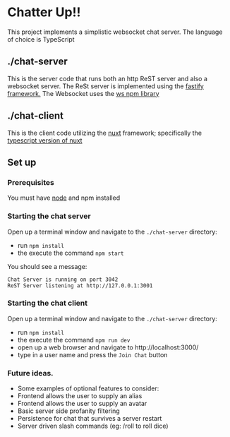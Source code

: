 # Chatter Up!!

This project implements a simplistic websocket chat server. The language of choice is TypeScript

## ./chat-server
This is the server code that runs both an http ReST server and also a websocket server. The ReSt server is implemented using the [fastify framework.](https://www.fastify.io/) The Websocket uses the [ws npm library](https://www.npmjs.com/package/ws)

## ./chat-client
This is the client code utilizing the [nuxt](https://nuxtjs.org/) framework; specifically the [typescript version of nuxt](https://typescript.nuxtjs.org/)

## Set up
### Prerequisites
You must have [node](https://nodejs.org/en/) and npm installed

### Starting the chat server
Open up a terminal window and navigate to the `./chat-server` directory:
 * run `npm install`
 * the execute the command `npm start`

You should see a message:
```
Chat Server is running on port 3042
ReST Server listening at http://127.0.0.1:3001
```

### Starting the chat client
Open up a terminal window and navigate to the `./chat-server` directory:
 * run `npm install`
 * the execute the command `npm run dev`
 * open up a web browser and navigate to http://localhost:3000/
 * type in a user name and press the `Join Chat` button


### Future ideas.
* Some examples of optional features to consider:
* Frontend allows the user to supply an alias
* Frontend allows the user to supply an avatar
* Basic server side profanity filtering
* Persistence for chat that survives a server restart
* Server driven slash commands (eg: /roll to roll dice)

